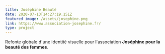 ```yaml
---
title: Joséphine Beauté
date: 2020-07-13T14:27:19.151Z
featured image: /assets/josephine.png
link: https://www.association-josephine.fr/
type: project
---
```

Refonte globale d'une identité visuelle pour l'association **Joséphine pour la beauté des femmes**. 